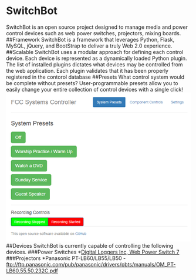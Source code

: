 # SwitchBot
SwitchBot is an open source project designed to manage media and power control devices such as web power switches, projectors, mixing boards. 
##Framework 
SwitchBot is a framework that leverages Python, Flask, MySQL, jQuery, and BootStrap to deliver a truly Web 2.0 experience.  
##Scalable
SwitchBot uses a modular approach for defining each control device.  Each device is represented as a dynamically loaded Python plugin.  The list of installed plugins dictates what devices may be controlled from the web application.  Each plugin validates that it has been properly registered in the contorol database
##Presets
What control system would be complete without presets?  User-programmable presets allow you to easily change your entire collection of control devices with a single click!
![SwitchBot Preset Menu](/screenshots/Presets.png?raw=true "SwitchBot Preset Menu")
##Devices
SwitchBot is currently capable of controlling the following devices.
###Power Switches
*[Digital Loggers Inc, Web Power Switch 7](http://www.digital-loggers.com/lpc.html)
###Projectors
*Panasonic PT-LB60/LB55/LB50 - ftp://ftp.panasonic.com/pub/panasonic/drivers/pbts/manuals/OM_PT-LB60.55.50.232C.pdf